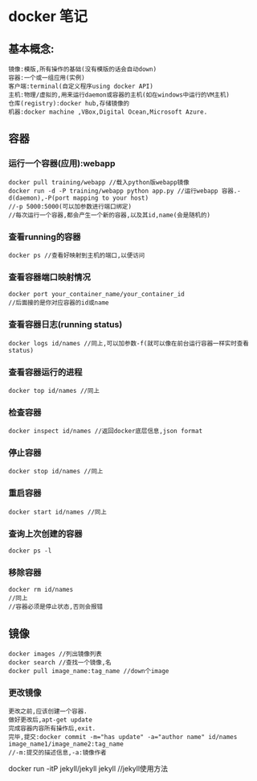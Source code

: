 # docker 笔记
## 基本概念:
    镜像:模版,所有操作的基础(没有模版的话会自动down)
    容器:一个或一组应用(实例)
    客户端:terminal(自定义程序using docker API)
    主机:物理/虚拟的,用来运行daemon或容器的主机(如在windows中运行的VM主机)
    仓库(registry):docker hub,存储镜像的
    机器:docker machine ,VBox,Digital Ocean,Microsoft Azure.

## 容器
### 运行一个容器(应用):webapp
    docker pull training/webapp //载入python版webapp镜像
    docker run -d -P training/webapp python app.py //运行webapp 容器.-d(daemon),-P(port mapping to your host)
    //-p 5000:5000(可以加参数进行端口绑定)
    //每次运行一个容器,都会产生一个新的容器,以及其id,name(会是随机的)
### 查看running的容器
    docker ps //查看好映射到主机的端口,以便访问
### 查看容器端口映射情况
    docker port your_container_name/your_container_id
    //后面接的是你对应容器的id或name
### 查看容器日志(running status)
    docker logs id/names //同上,可以加参数-f(就可以像在前台运行容器一样实时查看status)
### 查看容器运行的进程
    docker top id/names //同上
### 检查容器
    docker inspect id/names //返回docker底层信息,json format
### 停止容器
    docker stop id/names //同上
### 重启容器
    docker start id/names //同上
### 查询上次创建的容器
    docker ps -l
### 移除容器
    docker rm id/names
    //同上
    //容器必须是停止状态,否则会报错
    
## 镜像
    docker images //列出镜像列表
    docker search //查找一个镜像,名
    docker pull image_name:tag_name //down个image
### 更改镜像
    更改之前,应该创建一个容器.
    做好更改后,apt-get update
    完成容器内容所有操作后,exit.
    完毕,提交:docker commit -m="has update" -a="author name" id/names image_name1/image_name2:tag_name
    //-m:提交的描述信息,-a:镜像作者
    
 docker run -itP jekyll/jekyll jekyll //jekyll使用方法
 
 